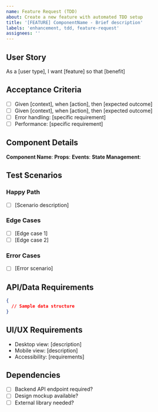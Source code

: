 ```yaml
---
name: Feature Request (TDD)
about: Create a new feature with automated TDD setup
title: '[FEATURE] ComponentName - Brief description'
labels: 'enhancement, tdd, feature-request'
assignees: ''
---
```


<!-- 
  🤖 AUTOMATION ENABLED!
  When you create this issue with the 'feature-request' label:
  1. A feature branch will be created automatically
  2. Component scaffold will be generated
  3. Test file will be created with all your requirements
  4. A PR will be opened with failing tests (TDD Red phase)
  
  ⚠️ IMPORTANT: Title format must be: [FEATURE] ComponentName - Description
  The ComponentName will be extracted for automatic setup
-->

## User Story
As a [user type], I want [feature] so that [benefit]

## Acceptance Criteria
- [ ] Given [context], when [action], then [expected outcome]
- [ ] Given [context], when [action], then [expected outcome]
- [ ] Error handling: [specific requirement]
- [ ] Performance: [specific requirement]

## Component Details
**Component Name**: 
**Props**: 
**Events**: 
**State Management**: 

## Test Scenarios
### Happy Path
- [ ] [Scenario description]

### Edge Cases
- [ ] [Edge case 1]
- [ ] [Edge case 2]

### Error Cases
- [ ] [Error scenario]

## API/Data Requirements
```json
{
  // Sample data structure
}
```

## UI/UX Requirements
- Desktop view: [description]
- Mobile view: [description]
- Accessibility: [requirements]

## Dependencies
- [ ] Backend API endpoint required?
- [ ] Design mockup available?
- [ ] External library needed?
